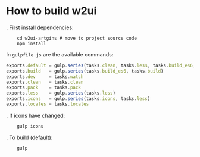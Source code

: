 How to build w2ui
=================

. First install dependencies:

```shell
    cd w2ui-artgins # move to project source code
    npm install 
```

In `gulpfile.js` are the available commands:

```js
exports.default = gulp.series(tasks.clean, tasks.less, tasks.build_es6, tasks.build)
exports.build   = gulp.series(tasks.build_es6, tasks.build)
exports.dev     = tasks.watch
exports.clean   = tasks.clean
exports.pack    = tasks.pack
exports.less    = gulp.series(tasks.less)
exports.icons   = gulp.series(tasks.icons, tasks.less)
exports.locales = tasks.locales
```

. If icons have changed:

```shell
    gulp icons
```

. To build (default): 

```shell
    gulp
```
